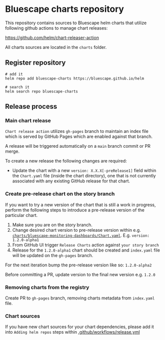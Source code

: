 # Bluescape charts repository

This repository contains sources to Bluescape helm charts that utilize following github actions to manage chart releases:

<https://github.com/helm/chart-releaser-action>

All charts sources are located in the `charts` folder.

## Register repository

```shell
# add it
helm repo add bluescape-charts https://bluescape.github.io/helm

# search it
helm search repo bluescape-charts
```

## Release process

### Main chart release

`Chart release action` utilizes `gh-pages` branch to maintain an index file which is served by GitHub Pages which are enabled against that branch.

A release will be triggered automatically on a `main` branch commit or PR merge.

To create a new release the following changes are required:

- Update the chart with a new `version: X.X.X[-preRelease1]` field within the `Chart.yaml` file (inside the chart directory), one that is not currently associated with any existing GitHub release for that chart.

### Create pre-release chart on the story branch

If you want to try a new version of the chart that is still a work in progress, perform the following steps to introduce a pre-release version of the particular chart.

1. Make sure you are on the story branch.
2. Change desired chart version to pre-release version within e.g. [`charts/bluescape-monitoring-dashboards/Chart.yaml`](https://github.com/Bluescape/helm/blob/main/charts/bluescape-monitoring-dashboards/Chart.yaml). E.g. `version: 1.2.0-alpha1`
3. From GitHub UI trigger `Release Charts` action against `your story branch`
4. Release for the `1.2.0-alpha1` chart should be created and `index.yaml` file will be updated on the `gh-pages` branch.

For the next iteration bump the pre-release version like so: `1.2.0-alpha2`

Before committing a PR, update version to the final new version e.g. `1.2.0`

### Removing charts from the registry

Create PR to `gh-pages` branch, removing charts metadata from `index.yaml` file.

### Chart sources

If you have new chart sources for your chart dependencies, please add it into `Adding helm repos` steps within [.github/workflows/release.yml](.github/workflows/release.yml)
